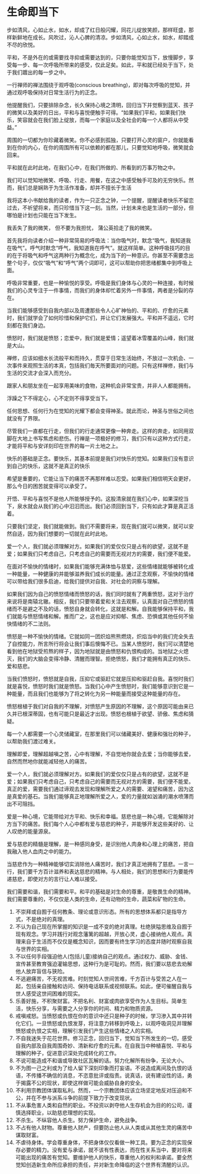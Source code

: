 # 生命即当下

步如清风，心如止水，如水，却成了红日般闪耀，同花儿绽放笑颜，那样旺盛，那样新鲜地在成长。风吹过，沁人心脾的清凉。步如清风，心如止水，如水，却踏成不尽的欣悦。

平和，不是外在的或需要找寻抑或需要达到的，只要你能觉知当下，放慢脚步，享受每一步、每一次呼吸所带来的感受，仅此足矣。如此，平和就已经处于当下，处于我们踱出的每一步之中。

一行禅师的禅法围绕于观呼吸(conscious breathing)，即对每次呼吸的觉知，并通过观呼吸保持对日常生活行为的正念。

他提醒我们，只要排除杂念，长久保持心境之清明，回归当下并觉察到蓝天、孩子的微笑以及美好的日出，平和与喜悦便触手可得。“如果我们平和，如果我们快乐，笑容就会在我们脸上绽放，而每一个家庭以及全社会的每一个人都将从中受益。”

周围的一切都为你珍藏着微笑。你不必感到孤独，只要打开心灵的窗户，你就能看到在你的内心，在你的周围所有可以依赖的都在那儿，只要觉知地呼吸，微笑就会回来。

平和就在此时此地，在我们心中，在我们所做的、所看到的万事万物之中。

我们可以觉知地微笑、呼吸、行走、用餐，在这之中感受触手可及的无穷快乐。然而，我们总是娴熟于为生活作准备，却并不擅长于生活

我将这本小书献给我的读者，作为一只正念之钟，一个提醒，提醒读者快乐不留恋过去，不祈望将来，而只珍惜当下这一刻。当然，计划未来也是生活的一部分，但哪怕是计划也只能在当下发生。

我丢失了我的微笑， 但不要为我担忧， 蒲公英拾走了我的微笑。

首先我将向读者介绍一种非常简易的呼吸法：当你吸气时，默念“吸气，我知道我在吸气”。呼气时默念“呼气，我知道我在呼气”。就这样简单。这种呼吸技巧的目的在于将吸气和呼气这两种行为概念化，成为当下的一种意识。你甚至不需要念出整个句子，仅仅“吸气”和“呼气”两个词即可，这可以帮助你把思绪都集中到呼吸上面。

呼吸非常重要，也是一种愉悦的享受。呼吸是我们身体与心灵的一种连接，有时候我们的心灵专注于一件事情，而我们的身体却忙着另外一件事情，两者是分裂的存在。

当我们能够感受到自我内部以及周遭那些令人心旷神怡的、平和的、疗愈的元素时，我们就学会了如何珍惜和保护它们，并让它们发展强大。平和并不遥远，它时刻都在我们身边。

愤怒时，我们就是愤怒；恋爱中，我们就是爱情；遥望着冰雪覆盖的山峰，我们就是大山。

禅修，应该如细水长流般平和而持久，贯穿于日常生活始终，不放过一次机会、一次事件来观照生活的本真，包括我们毎天所要面对的问题。只有这样禅修，我们与生活的交流才会深入而充分。

跟家人和朋友坐在一起享用美味的食物，这种机会非常宝贵，并非人人都能拥有。

浮躁之下不得定心，心不定则不得享受当下。

任何思想、任何行为在觉知的光耀下都会变得神圣。就此而论，神圣与世俗之间也就没有了界限。

尽管我们一直都在行走，但我们的行走通常更像一种奔走。这样的奔走，如同用双脚在大地上书写焦虑和悲伤。行禅是一项极好的修习，我们只有以这种方式行走，才能将平和与安详刻印在世界的每一片土地之上。

快乐的基础是正念。要快乐，其基本前提是我们对快乐的觉知。如果我们没有意识到自己的快乐，这就不是真正的快乐

希望是重要的，它能让当下的痛苦不再那样难以忍受。如果我们相信明天会更好，那么今日的困苦就变得可以承受了。

开悟、平和与喜悦不是他人所能够授予的。这股清泉就在我们心中，如果深挖当下，泉水就会从我们的心中汩汩而出。我们必须回到当下，只有如此才算是真正活着。

只要我们坚定，我们就能做到。我们不需要将来，现在我们就可以微笑，就可以安然自适，因为我们想要的一切就在此时此地。

爱一个人，我们就必须理解对方。如果我们的爱仅仅只是占有的欲望，这就不是爱；如果我们只考虑自己，只考虑自己的需要而无视对方的需要，我们便不能爱。

在面对不愉快的情绪时，如果我们能够充满体恤与慈爱，这些情绪就能够被转化成一种能量，一种健康的并能够滋养我们成长的能量。通过正念观察，不愉快的情绪可以带给我们很多启迪，给我们提供对自我、对社会的洞察与理解。

如果我们因为自己的愤怒情绪而愤怒的话，我们同时就有了两重愤怒，这对于治疗来说将是南辕北辙。相反，我们只要带着爱和关注去观察，认真面对自己愤怒的情绪而不是避之不及的话，愤怒自身就会转化，这就是和解。自我能够保持平和，我们就能与愤怒情绪和解。推而广之，这也是应对抑郁、焦虑、恐惧或其他任何不愉快情绪的不二法则。

愤怒是一种不愉快的情绪。它就如同一团炽焰熊熊燃烧，炽焰当中的我们完全失去了自控能力，所言所行将会让我们事后懊悔不已。当某人愤怒时，我们可以清楚地看到他在地狱受煎熬的样子，因为地狱就是由愤怒和仇恨构成的。当地狱之火熄灭，我们的大脑会变得冷静、清醒而理智。拒绝愤怒，我们才能拥有真正的快乐、爱和慈悲。

当我们愤怒时，愤怒就是自我，压抑它或驱赶它就是压抑和驱赶自我。喜悦时我们就是喜悦，愤怒时我们就是愤怒。当我们心中产生愤怒时，我们能够意识到它是一种能量，而且我们也能够为了将之转化为另一种能量而接受这种能量的存在。

愤怒根植于我们对自我的不理解，对愤怒产生原因的不理解，这个原因可能由来已久并已根深蒂固，也有可能只是最近才出现。愤怒也根植于欲望、骄傲、焦虑和猜疑。

每一个人都需要一个心灵储藏室，在那里我们可以储藏美好、健康和强壮的种子，以帮助我们渡过难关。

理解即爱，理解超越嗔之苦，心中有理解，不自觉地你就会去爱；当你能够去爱，自然而然地你就能减轻他人的痛苦。

爱一个人，我们就必须理解对方。如果我们的爱仅仅只是占有的欲望，这就不是爱；如果我们只考虑自己，只考虑自己的需要而无视对方的需要，我们便不能爱。真正的爱，需要我们通过谛观去发现和理解所爱之人的需要、渴望和痛苦，因为这是真爱的基石。当我们能够真正地理解所爱之人，爱的力量就如汹涌的潮水喷薄而出不可阻挡。

爱是一种心境，它能带给对方平和、快乐和幸福。慈悲也是一种心境，它能解除对方当下的痛苦。我们每个人心中都有爱与慈悲的种子，并能够开发这些美好的、让人叹绝的能量源泉。

爱与慈悲的精髓是理解，是一种感同身受，是识别他人肉身和心理上的痛苦，把自我融入他人血肉之中的能力。

当慈悲作为一种精神能够切实消除他人痛苦时，我们才真正地拥有了慈悲。一言一行，我们要千方百计滋养和表达慈悲的精神。与人相处，我们的思想和行为要能传递慈悲，即使对方的言行让人难以接受。

我们需要和谐，我们需要和平。和平的基础是对生命的尊重，是敬畏生命的精神。我们需要尊重的，不仅仅是人类的生命，还有动物的生命，蔬菜和矿物的生命。

1. 不崇拜或自囿于任何教条、理论或意识形态。所有的思想体系都只是指导方式，不是绝对的真理。
2. 不认为自己现在所掌握的知识是一成不变的绝对真理。杜绝狭隘思维及自囿于现有观念。学习并践行对观念藩篱的超越，开放心灵，虚心接纳他人观点。真理来自于生活而不仅仅是概念知识，因而要有终生学习的态度并随时观察自我与世界的实相。
3. 不以任何手段强迫他人(包括儿童)接纳自己的观点。通过权力、威胁、金钱、宣传甚至教育强迫灌输思想，这种行为是可耻的。然而，我们要以慈悲去劝解他人放弃盲信与狭险。
4. 不逃避痛苦，不无视苦难。时刻觉知人世间苦难，千方百计与受苦之人在一起，包括亲自接触和访问、保持电话联系或视频联系。如此，便可催醒自我与世人感受这世间困难的现实。
5. 乐善好施，不积聚财富。不把名利、财富或肉欲享受作为人生目标。简单生活，快乐分享，与需要之人分享你的时间、精力和物质资源。
6. 戒嗔戒怒。当愤怒或仇恨在你的意识中还只是种子的时候，学习渗入其中并转化它们。一旦愤怒或仇恨发芽，将注意力转移到呼吸上，以观呼吸洞见并理解愤怒或仇恨之实相，理解引发我们产生这些情绪之人的实相。
7. 不自我迷失于花花世界。修习正念，回归当下，觉知当下所发生的一切，感受自我内部及自我周围奇妙、清新和疗愈的元素。在自我当中种植喜悦、平和与理解的种子，促进意识深处完成转化的工作。
8. 不说可能造成不和谐或导致社区瓦解的话。努力化解所有纷争，无论大小。
9. 不为图一己之利或为了给人留下深刻印象而打妄语。不说造成离间及仇恨的话语，不传播不确信的消息，不恣意批评或指责。说真话，说有建设性的话，勇于揭露不公的现状，即使这样做可能会威胁自身的安全。
10. 不利用宗教团体谋取私利。然而，一个宗教团体应该立场坚定地反对压迫和不公，并在不参与派系斗争的前提下致力于改变现状。
11. 不从事危害人类和自然的职业。不投资以剥夺他人生存机会为目的的公司，谨慎选择职业，以助慈悲理想的实现。
12. 不杀生。不纵容他人杀生。努力保护生命，避免战争。
13. 不占有他人财物。尊重他人财产，但要防止他人从人类或从其他生灵的痛苦中谋取财富。
14. 不虐待身体。学会尊重身体，不把身体仅仅看做一种工具。要为正念的实现保存必要的精力。没有爱与承诺，就不该有性表达，而在性关系当中，要对将来可能出现的痛苦有觉知。要维护他人的快乐，尊重他人的权利和承诺。要全然觉知创造新生命所应承担的责任，并对新生命降临的这个世界有清醒的认识。
